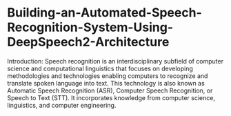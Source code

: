 # Building-an-Automated-Speech-Recognition-System-Using-DeepSpeech2-Architecture

Introduction:
Speech recognition is an interdisciplinary subfield of computer science and computational linguistics that focuses on developing methodologies and technologies enabling computers to recognize and translate spoken language into text. This technology is also known as Automatic Speech Recognition (ASR), Computer Speech Recognition, or Speech to Text (STT). It incorporates knowledge from computer science, linguistics, and computer engineering.
